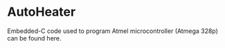 # AutoHeater

Embedded-C code used to program Atmel microcontroller (Atmega 328p) can be found here.
